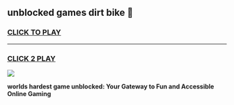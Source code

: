 
## unblocked games dirt bike 👋
<h3>
<a href="https://premium.freeplayer.one?title=unblocked_games_dirt_bike&ref=13F">CLICK TO PLAY</a></h3>
<hr>

<h3>
<a href="https://premium.freeplayer.one?title=unblocked_games_dirt_bike&ref=13F">CLICK 2 PLAY</a>
  
</h3>

<a href="https://premium.freeplayer.one?title=unblocked_games_dirt_bike&ref=12F/"><img src="https://clearcache.store/games.png"></a>


**worlds hardest game unblocked: Your Gateway to Fun and Accessible Online Gaming**
